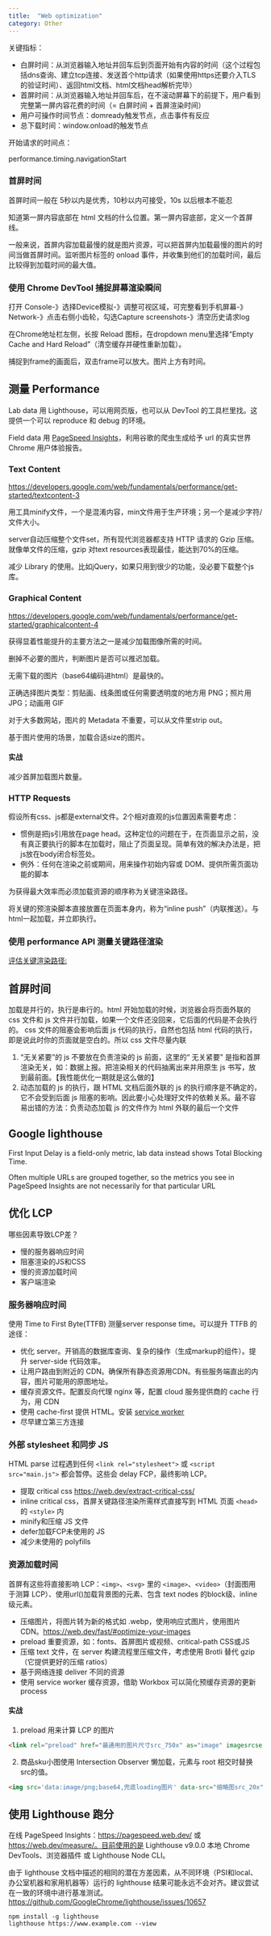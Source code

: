 ```yaml
---
title:  "Web optimization"
category: Other
---
```

关键指标：

- 白屏时间：从浏览器输入地址并回车后到页面开始有内容的时间（这个过程包括dns查询、建立tcp连接、发送首个http请求（如果使用https还要介入TLS的验证时间）、返回html文档、html文档head解析完毕）
- 首屏时间：从浏览器输入地址并回车后，在不滚动屏幕下的前提下，用户看到完整第一屏内容花费的时间（= 白屏时间 + 首屏渲染时间）
- 用户可操作时间节点：domready触发节点，点击事件有反应
- 总下载时间：window.onload的触发节点

<!--more-->

开始请求的时间点：

performance.timing.navigationStart

### 首屏时间

首屏时间一般在 5秒以内是优秀，10秒以内可接受，10s 以后根本不能忍

知道第一屏内容底部在 html 文档的什么位置。第一屏内容底部，定义一个首屏线。

一般来说，首屏内容加载最慢的就是图片资源，可以把首屏内加载最慢的图片的时间当做首屏时间。监听图片标签的 onload 事件，并收集到他们的加载时间，最后比较得到加载时间的最大值。

### 使用 Chrome DevTool 捕捉屏幕渲染瞬间

打开 Console-》选择Device模拟-》调整可视区域，可完整看到手机屏幕-》Network-》点击右侧小齿轮，勾选Capture screenshots-》清空历史请求log

在Chrome地址栏左侧，长按 Reload 图标，在dropdown menu里选择“Empty Cache and Hard Reload”（清空缓存并硬性重新加载）。

捕捉到frame的画面后，双击frame可以放大。图片上方有时间。

## 测量 Performance

Lab data 用 Lighthouse，可以用网页版，也可以从 DevTool 的工具栏里找。这提供一个可以 reproduce 和 debug 的环境。

Field data 用 [PageSpeed Insights](https://developers.google.com/speed/pagespeed/insights/)，利用谷歌的爬虫生成给予 url 的真实世界 Chrome 用户体验报告。

### Text Content

https://developers.google.com/web/fundamentals/performance/get-started/textcontent-3

用工具minify文件，一个是混淆内容，min文件用于生产环境；另一个是减少字符/文件大小。

server自动压缩整个文件set，所有现代浏览器都支持 HTTP 请求的 Gzip 压缩。就像单文件的压缩，gzip 对text resources表现最佳，能达到70%的压缩。

减少 Library 的使用。比如jQuery，如果只用到很少的功能，没必要下载整个js库。

### Graphical Content

https://developers.google.com/web/fundamentals/performance/get-started/graphicalcontent-4

获得显着性能提升的主要方法之一是减少加载图像所需的时间。

删掉不必要的图片，判断图片是否可以推迟加载。

无需下载的图片（base64编码进html）是最快的。

正确选择图片类型：剪贴画、线条图或任何需要透明度的地方用 PNG；照片用 JPG；动画用 GIF

对于大多数网站，图片的 Metadata 不重要，可以从文件里strip out。

基于图片使用的场景，加载合适size的图片。

#### 实战

减少首屏加载图片数量。

### HTTP Requests

假设所有css、js都是external文件。2个相对直观的js位置因素需要考虑：
- 惯例是把js引用放在page head。这种定位的问题在于，在页面显示之前，没有真正要执行的脚本在加载时，阻止了页面呈现。简单有效的解决办法是，把js放在body闭合标签处。
- 例外：任何在渲染之前或期间，用来操作初始内容或 DOM、提供所需页面功能的脚本

为获得最大效率而必须加载资源的顺序称为关键渲染路径。

将关键的预渲染脚本直接放置在页面本身内，称为“inline push”（内联推送）。与html一起加载，并立即执行。

### 使用 performance API 测量关键路径渲染

[评估关键渲染路径:](https://developers.google.com/web/fundamentals/performance/critical-rendering-path/measure-crp?hl=zh-cn)


## 首屏时间

加载是并行的，执行是串行的。html 开始加载的时候，浏览器会将页面外联的 css 文件和 js 文件并行加载，如果一个文件还没回来，它后面的代码是不会执行的。
css 文件的阻塞会影响后面 js 代码的执行，自然也包括 html 代码的执行，即是说此时你的页面就是空白的。所以 css 文件尽量内联

1. “无关紧要”的 js 不要放在负责渲染的 js 前面，这里的“ 无关紧要” 是指和首屏渲染无关，如：数据上报。把渲染相关的代码抽离出来并用原生 js 书写，放到最前面。【我性能优化一期就是这么做的】
2. 动态加载的 js 的执行，跟 HTML 文档后面外联的 js 的执行顺序是不确定的，它不会受到后面 js 阻塞的影响。因此要小心处理好文件的依赖关系。最不容易出错的方法：负责动态加载 js 的文件作为 html 外联的最后一个文件

## Google lighthouse

First Input Delay is a field-only metric, lab data instead shows Total Blocking Time.

Often multiple URLs are grouped together, so the metrics you see in PageSpeed Insights are not necessarily for that particular URL

## 优化 LCP

哪些因素导致LCP差？
- 慢的服务器响应时间
- 阻塞渲染的JS和CSS
- 慢的资源加载时间
- 客户端渲染

### 服务器响应时间

使用 Time to First Byte(TTFB) 测量server response time。可以提升 TTFB 的途径：

- 优化 server。开销高的数据库查询、复杂的操作（生成markup的组件）。提升 server-side 代码效率。
- 让用户路由到附近的 CDN。确保所有静态资源用CDN。有些服务端直出的内容，图片可能用的原图地址。
- 缓存资源文件。配置反向代理 nginx 等，配置 cloud 服务提供商的 cache 行为，用 CDN
- 使用 cache-first 提供 HTML。安装 [service worker](https://philipwalton.com/articles/smaller-html-payloads-with-service-workers/)
- 尽早建立第三方连接

### 外部 stylesheet 和同步 JS

HTML parse 过程遇到任何 `<link rel="stylesheet">` 或 `<script src="main.js">` 都会暂停。这些会 delay FCP，最终影响 LCP。

- 提取 critical css https://web.dev/extract-critical-css/
- inline critical css，首屏关键路径渲染所需样式直接写到 HTML 页面 `<head>` 的 `<style>` 内
- minify和压缩 JS 文件
- defer加载FCP未使用的 JS
- 减少未使用的 polyfills

### 资源加载时间

首屏有这些将直接影响 LCP：`<img>`、`<svg>` 里的 `<image>`、`<video>`（封面图用于测算 LCP）、使用url()加载背景图的元素、包含 text nodes 的block级、inline级元素。

- 压缩图片，将图片转为新的格式如 .webp，使用响应式图片，使用图片 CDN。https://web.dev/fast/#optimize-your-images
- preload 重要资源，如：fonts、首屏图片或视频、critical-path CSS或JS
- 压缩 text 文件，在 server 构建流程里压缩文件，考虑使用 Brotli 替代 gzip（它提供更好的压缩 ratios）
- 基于网络连接 deliver 不同的资源
- 使用 service worker 缓存资源，借助 Workbox 可以简化预缓存资源的更新 process

#### 实战

1. preload 用来计算 LCP 的图片

```html
<link rel="preload" href="最通用的图片尺寸src_750x" as="image" imagesrcset="备选图片src_576x 576w, 备选图片src_750x 750w">
```
2. 商品sku小图使用 Intersection Observer 懒加载，元素与 root 相交时替换src的值。

```html
<img src='data:image/png;base64,兜底loading图片' data-src="缩略图src_20x" alt="sku thumbnail" loading="lazy" width="21" height="21" />
```

## 使用 Lighthouse 跑分

在线 PageSpeed Insights：https://pagespeed.web.dev/ 或 https://web.dev/measure/。目前使用的是 Lighthouse v9.0.0
本地 Chrome DevTools、浏览器插件 或 Lighthouse Node CLI。

由于 lighthouse 文档中描述的相同的潜在方差因素，从不同环境（PSI和local、办公室机器和家用机器等）运行的 lighthouse 结果可能永远不会对齐。建议尝试在一致的环境中进行基准测试。https://github.com/GoogleChrome/lighthouse/issues/10657

```shell
npm install -g lighthouse
lighthouse https://www.example.com --view
```
